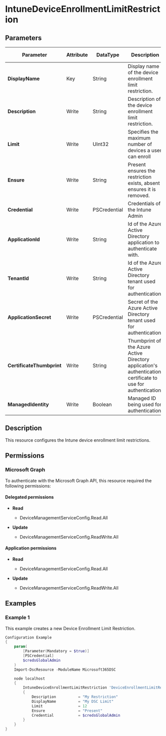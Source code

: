﻿# IntuneDeviceEnrollmentLimitRestriction

## Parameters

| Parameter | Attribute | DataType | Description | Allowed Values |
| --- | --- | --- | --- | --- |
| **DisplayName** | Key | String | Display name of the device enrollment limit restriction. | |
| **Description** | Write | String | Description of the device enrollment limit restriction. | |
| **Limit** | Write | UInt32 | Specifies the maximum number of devices a user can enroll | |
| **Ensure** | Write | String | Present ensures the restriction exists, absent ensures it is removed. | `Present`, `Absent` |
| **Credential** | Write | PSCredential | Credentials of the Intune Admin | |
| **ApplicationId** | Write | String | Id of the Azure Active Directory application to authenticate with. | |
| **TenantId** | Write | String | Id of the Azure Active Directory tenant used for authentication. | |
| **ApplicationSecret** | Write | PSCredential | Secret of the Azure Active Directory tenant used for authentication. | |
| **CertificateThumbprint** | Write | String | Thumbprint of the Azure Active Directory application's authentication certificate to use for authentication. | |
| **ManagedIdentity** | Write | Boolean | Managed ID being used for authentication. | |


## Description

This resource configures the Intune device enrollment limit restrictions.

## Permissions

### Microsoft Graph

To authenticate with the Microsoft Graph API, this resource required the following permissions:

#### Delegated permissions

- **Read**

    - DeviceManagementServiceConfig.Read.All

- **Update**

    - DeviceManagementServiceConfig.ReadWrite.All

#### Application permissions

- **Read**

    - DeviceManagementServiceConfig.Read.All

- **Update**

    - DeviceManagementServiceConfig.ReadWrite.All

## Examples

### Example 1

This example creates a new Device Enrollment Limit Restriction.

```powershell
Configuration Example
{
    param(
        [Parameter(Mandatory = $true)]
        [PSCredential]
        $credsGlobalAdmin
    )
    Import-DscResource -ModuleName Microsoft365DSC

    node localhost
    {
        IntuneDeviceEnrollmentLimitRestriction 'DeviceEnrollmentLimitRestriction'
        {
            Description          = "My Restriction"
            DisplayName          = "My DSC Limit"
            Limit                = 12
            Ensure               = "Present"
            Credential           = $credsGlobalAdmin
        }
    }
}
```


